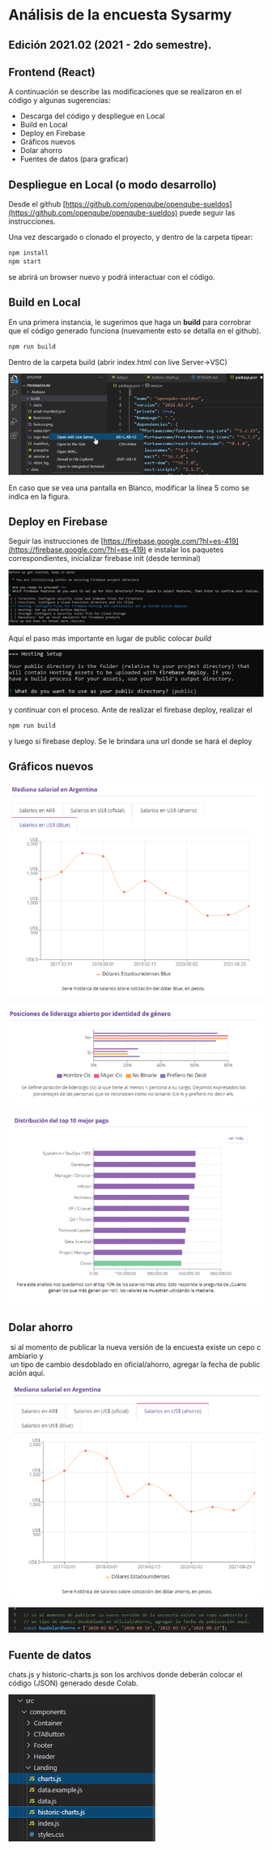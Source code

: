 
# Análisis de la encuesta Sysarmy
## Edición 2021.02 (2021 - 2do semestre).

## Frontend (React)

A continuación se describe las modificaciones que se realizaron en el código y algunas sugerencias: 

- Descarga del código y despliegue en Local
- Build en Local
- Deploy en Firebase
- Gráficos nuevos
- Dolar ahorro
- Fuentes de datos (para graficar)

## Despliegue en Local (o modo desarrollo)

 Desde el github [https://github.com/openqube/openqube-sueldos](https://github.com/openqube/openqube-sueldos) puede seguir las instrucciones.

Una vez descargado o clonado el proyecto, y dentro de la carpeta tipear:

```jsx
npm install
npm start
```

se abrirá un browser nuevo y podrá interactuar con el código.

## Build en Local

En una primera instancia, le sugerimos que haga un **build** para corrobrar que el código generado funciona (nuevamente esto se detalla en el github).

```jsx
npm run build
```

 Dentro de la carpeta build (abrir  index.html con live Server→VSC) 

![Pantallazo 06-09-2021 10.24.58.png](images/Pantallazo_06-09-2021_10.24.58.png)

En caso que se vea una pantalla en Blanco,  modificar la línea 5 como se indica en la figura.

## Deploy en Firebase

Seguir las instrucciones de [https://firebase.google.com/?hl=es-419](https://firebase.google.com/?hl=es-419) e instalar los paquetes correspondientes, inicializar firebase init (desde terminal)

![Untitled](images/Untitled.png)

Aquí el paso más importante en lugar de public colocar *build*

![Untitled](images/Untitled%201.png)

y continuar con el proceso. Ante de realizar el firebase deploy, realizar el

```jsx
npm run build
```

y luego sí firebase deploy. Se le brindara una url donde se hará el deploy

## Gráficos nuevos

![Untitled](images/Untitled%202.png)

![Untitled](images/Untitled%203.png)

![Untitled](images/Untitled%204.png)

## Dolar ahorro

 si al momento de publicar la nueva versión de la encuesta existe un cepo cambiario y  un tipo de cambio desdoblado en oficial/ahorro, agregar la fecha de publicación aquí.

![Untitled](images/Untitled%205.png)

![Untitled](images/Untitled%206.png)

## Fuente de datos

chats.js y historic-charts.js son los archivos donde deberán colocar el código (JSON) generado desde Colab. 

![Untitled](images/Untitled%207.png)

